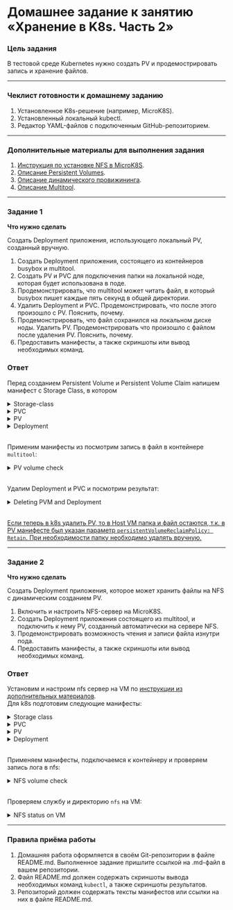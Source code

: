 # Домашнее задание к занятию «Хранение в K8s. Часть 2»

### Цель задания

В тестовой среде Kubernetes нужно создать PV и продемострировать запись и хранение файлов.

------

### Чеклист готовности к домашнему заданию

1. Установленное K8s-решение (например, MicroK8S).
2. Установленный локальный kubectl.
3. Редактор YAML-файлов с подключенным GitHub-репозиторием.

------

### Дополнительные материалы для выполнения задания

1. [Инструкция по установке NFS в MicroK8S](https://microk8s.io/docs/nfs). 
2. [Описание Persistent Volumes](https://kubernetes.io/docs/concepts/storage/persistent-volumes/). 
3. [Описание динамического провижининга](https://kubernetes.io/docs/concepts/storage/dynamic-provisioning/). 
4. [Описание Multitool](https://github.com/wbitt/Network-MultiTool).

------

### Задание 1

**Что нужно сделать**

Создать Deployment приложения, использующего локальный PV, созданный вручную.

1. Создать Deployment приложения, состоящего из контейнеров busybox и multitool.
2. Создать PV и PVC для подключения папки на локальной ноде, которая будет использована в поде.
3. Продемонстрировать, что multitool может читать файл, в который busybox пишет каждые пять секунд в общей директории. 
4. Удалить Deployment и PVC. Продемонстрировать, что после этого произошло с PV. Пояснить, почему.
5. Продемонстрировать, что файл сохранился на локальном диске ноды. Удалить PV.  Продемонстрировать что произошло с файлом после удаления PV. Пояснить, почему.
5. Предоставить манифесты, а также скриншоты или вывод необходимых команд.

### Ответ

Перед созданием Persistent Volume и Persistent Volume Claim напишем манифест с Storage Class, в котором

<details>
<summary>Storage-class</summary>

```yaml
apiVersion: storage.k8s.io/v1
kind: StorageClass
metadata:
  name: local
  namespace: ns-homework
# Using no-provisioner since we will use local storage
provisioner: kubernetes.io/no-provisioner
# Delay the binding and provisioning of a PersistentVolume until a Pod using the PersistentVolumeClaim is created
volumeBindingMode: WaitForFirstConsumer
```

</details>
<details>
<summary>PVC</summary>

```yaml
apiVersion: v1
kind: PersistentVolumeClaim
metadata:
  name: app-pvc
  namespace: ns-homework
spec:
  storageClassName: local
  # A default parameter of volumeMode - volume will be mounted with pre-installed filesystem 
  volumeMode: Filesystem
  # The volume can be mounted as read-write by many nodes
  accessModes:
    - ReadWriteMany
  resources:
    # 1Gb should be enough for test
    requests:
      storage: 1Gi
  volumeName: app-pv
```

</details>
<details>
<summary>PV</summary>

```yaml
apiVersion: v1
kind: PersistentVolume
metadata:
  name: app-pv
  namespace: ns-homework
spec:
  # Settings the same as in PVC.yaml
  storageClassName: local
  capacity:
    storage: 1Gi
  accessModes:
    - ReadWriteMany
  # Where PV will be mounted on the host machine
  hostPath:
    path: /pv_volume
  # Keep resources after deleting this PV
  persistentVolumeReclaimPolicy: Retain
```

</details>
<details>
<summary>Deployment</summary>

```yaml
apiVersion: apps/v1
kind: Deployment
metadata:
  name: myapp-deployment
  namespace: ns-homework
  labels:
    app: myapp-pvtest
spec:
  replicas: 1
  selector:
    matchLabels:
      app: myapp-pvtest
  template:
    metadata:
      labels:
        app: myapp-pvtest
    spec:
      volumes:
      - name: app-pv-volume
        # Taking PVC name from PVC.yaml
        persistentVolumeClaim:
          claimName: app-pvc
      containers:
      - name: busybox
        image: busybox:stable
        resources:
          requests:
            memory: "64Mi"
            cpu: "125m"
          limits:
            memory: "128Mi"
            cpu: "250m"
        # Write something into file every 5 seconds
        command: ['sh', '-c', "sleep 10; while true; do (echo '====================================='; date; echo 'Testing writing into file') >> /pv_volume/messages; sleep 5; done"]
        volumeMounts:
          - name: app-pv-volume
            # Mount PV in /pv_volume for writing messages
            mountPath: /pv_volume
      - name: multitool
        image: wbitt/network-multitool:latest
        resources:
          requests:
            memory: "64Mi"
            cpu: "125m"
          limits:
            memory: "128Mi"
            cpu: "250m"
        env:
          - name: HTTP_PORT
            value: "80"
          - name: HTTPS_PORT
            value: "443"
        ports:
        - containerPort: 80
        - containerPort: 443
        volumeMounts:
          - name: app-pv-volume
            mountPath: /pv_volume
```

</details>

\
Применим манифесты из посмотрим запись в файл в контейнере `multitool`:

<details>
<summary> PV volume check</summary>

\
<u>Сначала проверяем доступ к PV из контейнеров:</u>

```shell
vainoord@vnrd-mypc infrastructure $ kubectl get pods
NAME                                READY   STATUS    RESTARTS   AGE
myapp-deployment-5d895997d8-wmg2h   2/2     Running   0          5m22s

vainoord@vnrd-mypc infrastructure $ kubectl exec -it myapp-deployment-5d895997d8-wmg2h -c multitool -- /bin/bash 

bash-5.1# tail -20 /pv_volume/messages 
Thu Jun 22 17:05:51 UTC 2023
Testing writing into file
=====================================
Thu Jun 22 17:05:56 UTC 2023
Testing writing into file
=====================================
Thu Jun 22 17:06:01 UTC 2023
Testing writing into file
=====================================
Thu Jun 22 17:06:06 UTC 2023
Testing writing into file
=====================================
Thu Jun 22 17:06:11 UTC 2023
Testing writing into file
=====================================
Thu Jun 22 17:06:16 UTC 2023
Testing writing into file
=====================================
Thu Jun 22 17:06:21 UTC 2023
Testing writing into file
```

\
<u>Из VM так же видно, что PV подключен и запись в файл видна:</u>

```shell
ubuntu@ubuntu-mk8s:/$ tail -20 /pv_volume/messages 
Thu Jun 22 17:07:06 UTC 2023
Testing writing into file
=====================================
Thu Jun 22 17:07:11 UTC 2023
Testing writing into file
=====================================
Thu Jun 22 17:07:16 UTC 2023
Testing writing into file
=====================================
Thu Jun 22 17:07:21 UTC 2023
Testing writing into file
=====================================
Thu Jun 22 17:07:26 UTC 2023
Testing writing into file
=====================================
Thu Jun 22 17:07:31 UTC 2023
Testing writing into file
=====================================
Thu Jun 22 17:07:36 UTC 2023
Testing writing into file
```

</details>

\
Удалим Deployment и PVC и посмотрим результат:

<details>
<summary>Deleting PVM and Deployment</summary>

```shell
vainoord@vnrd-mypc infrastructure $ kubectl delete deployments myapp-deployment   
deployment.apps "myapp-deployment" deleted

vainoord@vnrd-mypc infrastructure $ kubectl delete pvc app-pvc                 
persistentvolumeclaim "app-pvc" deleted
```

\
<u>Доступ к PV и файлам в ней из host VM остается:</u>

```shell
ubuntu@ubuntu-mk8s:/$ tail -20 /pv_volume/messages 
Thu Jun 22 17:10:26 UTC 2023
Testing writing into file
=====================================
Thu Jun 22 17:10:31 UTC 2023
Testing writing into file
=====================================
Thu Jun 22 17:10:36 UTC 2023
Testing writing into file
=====================================
Thu Jun 22 17:10:41 UTC 2023
Testing writing into file
=====================================
Thu Jun 22 17:10:46 UTC 2023
Testing writing into file
=====================================
Thu Jun 22 17:10:51 UTC 2023
Testing writing into file
=====================================
Thu Jun 22 17:10:56 UTC 2023
Testing writing into file
```

</details>

\
<u>Если теперь в k8s удалить PV, то в Host VM папка и файл остаются, т.к. в PV манифесте был указан параметр `persistentVolumeReclaimPolicy: Retain`.
При необходимости папку необходимо удалять вручную.</u>

------

### Задание 2

**Что нужно сделать**

Создать Deployment приложения, которое может хранить файлы на NFS с динамическим созданием PV.

1. Включить и настроить NFS-сервер на MicroK8S.
2. Создать Deployment приложения состоящего из multitool, и подключить к нему PV, созданный автоматически на сервере NFS.
3. Продемонстрировать возможность чтения и записи файла изнутри пода. 
4. Предоставить манифесты, а также скриншоты или вывод необходимых команд.

### Ответ

Установим и настроим nfs сервер на VM по [инструкции из дополнительных материалов](https://microk8s.io/docs/nfs).\
Для k8s подготовим следующие манифесты: 

<details>
<summary>Storage class</summary>

```yaml
---
apiVersion: storage.k8s.io/v1
kind: StorageClass
metadata:
  name: nfs-csi
  namespace: ns-homework
provisioner: nfs.csi.k8s.io
parameters:
  server: 192.168.150.4
  share: /srv/nfs
reclaimPolicy: Delete
volumeBindingMode: Immediate
mountOptions:
  - hard
  - nfsvers=4.1
```

</details>
<details>
<summary>PVC</summary>

```yaml
---
apiVersion: v1
kind: PersistentVolumeClaim
metadata:
  name: my-pvc-nfs
spec:
  storageClassName: nfs-csi
  accessModes: [ReadWriteMany]
  resources:
    requests:
      storage: 2Gi
```

</details>
<details>
<summary>PV</summary>

```yaml
---
apiVersion: v1
kind: PersistentVolume
metadata:
  name: my-pv-nfs
spec:
  storageClassName: nfs-csi
  capacity:
    storage: 2Gi
    volumeMode: Filesystem
  accessModes: [ReadWriteMany]
  persistentVolumeReclaimPolicy: Retain
  nfs:
    path: /srv/nfs
    server: 192.168.150.4
```

</details>
<details>
<summary>Deployment</summary>

```yaml
---
apiVersion: apps/v1
kind: Deployment
metadata:
  name: myapp-deployment
  namespace: ns-homework
  labels:
    app: myapp-pvtest-nfs
spec:
  replicas: 1
  selector:
    matchLabels:
      app: myapp-pvtest-nfs
  template:
    metadata:
      labels:
        app: myapp-pvtest-nfs
    spec:
      volumes:
      - name: app-pv-volume
        # Taking PVC name from PVC.yaml
        persistentVolumeClaim:
          claimName: my-pvc-nfs
      containers:
      - name: busybox
        image: busybox:stable
        resources:
          requests:
            memory: "64Mi"
            cpu: "125m"
          limits:
            memory: "128Mi"
            cpu: "250m"
        # Write something into file every 5 seconds
        command: ['sh', '-c', "sleep 10; while true; do (echo '====================================='; date; echo 'Testing writing into file ') >> /nfs/messages; sleep 5; done"]
        volumeMounts:
          - name: app-pv-volume
            # Mount PV in /nfs for writing messages
            mountPath: /nfs
      - name: multitool
        image: wbitt/network-multitool:latest
        resources:
          requests:
            memory: "64Mi"
            cpu: "125m"
          limits:
            memory: "128Mi"
            cpu: "250m"
        env:
          - name: HTTP_PORT
            value: "80"
          - name: HTTPS_PORT
            value: "443"
        ports:
        - containerPort: 80
        - containerPort: 443
        volumeMounts:
          - name: app-pv-volume
            mountPath: /nfs
```

</details>

\
Применяем манифесты, подключаемся к контейнеру и проверяем запись лога в nfs:

<details>
<summary>NFS volume check</summary>

```shell
vainoord@vnrd-mypc infrastructure $ kubectl get pv  
NAME        CAPACITY   ACCESS MODES   RECLAIM POLICY   STATUS   CLAIM                    STORAGECLASS   REASON   AGE
my-pv-nfs   2Gi        RWX            Retain           Bound    ns-homework/my-pvc-nfs   nfs-csi                 50m
vainoord@vnrd-mypc infrastructure $ kubectl get pvc
NAME         STATUS   VOLUME      CAPACITY   ACCESS MODES   STORAGECLASS   AGE
my-pvc-nfs   Bound    my-pv-nfs   2Gi        RWX            nfs-csi        50m
```

```shell
vainoord@vnrd-mypc infrastructure $ kubectl get pods                  
NAME                                READY   STATUS    RESTARTS   AGE
myapp-deployment-86cb7855ff-r2xqr   2/2     Running   0          87s


vainoord@vnrd-mypc infrastructure $ kubectl exec -it myapp-deployment-86cb7855ff-r2xqr -c multitool -- /bin/bash


bash-5.1# tail -20 /nfs/messages 
Fri Jun 23 12:24:47 UTC 2023
Testing writing into file 
=====================================
Fri Jun 23 12:24:52 UTC 2023
Testing writing into file 
=====================================
Fri Jun 23 12:24:57 UTC 2023
Testing writing into file 
=====================================
Fri Jun 23 12:25:02 UTC 2023
Testing writing into file 
=====================================
Fri Jun 23 12:25:07 UTC 2023
Testing writing into file 
=====================================
Fri Jun 23 12:25:12 UTC 2023
Testing writing into file 
=====================================
Fri Jun 23 12:25:17 UTC 2023
Testing writing into file 
```

</details>

\
Проверяем службу и директорию `nfs` на VM:

<details>
<summary>NFS status on VM</summary>

```shell
ubuntu@ubuntu-mk8s:~$ sudo systemctl status nfs-kernel-server
● nfs-server.service - NFS server and services
     Loaded: loaded (/lib/systemd/system/nfs-server.service; enabled; vendor preset: enabled)
    Drop-In: /run/systemd/generator/nfs-server.service.d
             └─order-with-mounts.conf
     Active: active (exited) since Fri 2023-06-23 12:13:59 UTC; 9s ago
    Process: 125817 ExecStartPre=/usr/sbin/exportfs -r (code=exited, status=0/SUCCESS)
    Process: 125818 ExecStart=/usr/sbin/rpc.nfsd (code=exited, status=0/SUCCESS)
   Main PID: 125818 (code=exited, status=0/SUCCESS)
        CPU: 8ms

Jun 23 12:13:59 ubuntu-mk8s systemd[1]: Starting NFS server and services...
Jun 23 12:13:59 ubuntu-mk8s systemd[1]: Finished NFS server and services.


ubuntu@ubuntu-mk8s:~$ mount | grep nfs
nfsd on /proc/fs/nfsd type nfsd (rw,relatime)
192.168.150.4:/srv/nfs on /var/snap/microk8s/common/var/lib/kubelet/pods/84f27815-cebb-4519-9f07-54969d21c77f/volumes/kubernetes.io~nfs/my-pv-nfs type nfs4 (rw,relatime,vers=4.2,rsize=524288,wsize=524288,namlen=255,hard,proto=tcp,timeo=600,retrans=2,sec=sys,clientaddr=192.168.150.4,local_lock=none,addr=192.168.150.4)


ubuntu@ubuntu-mk8s:~$ netstat | grep :nfs
tcp        0      0 192-168-150-4.kuber:892 192-168-150-4.kuber:nfs ESTABLISHED
tcp        0      0 192-168-150-4.kuber:nfs 192-168-150-4.kuber:892 ESTABLISHED


ubuntu@ubuntu-mk8s:~$ tail -20 /srv/nfs/messages 
Fri Jun 23 12:25:57 UTC 2023
Testing writing into file 
=====================================
Fri Jun 23 12:26:02 UTC 2023
Testing writing into file 
=====================================
Fri Jun 23 12:26:07 UTC 2023
Testing writing into file 
=====================================
Fri Jun 23 12:26:13 UTC 2023
Testing writing into file 
=====================================
Fri Jun 23 12:26:18 UTC 2023
Testing writing into file 
=====================================
Fri Jun 23 12:26:23 UTC 2023
Testing writing into file 
=====================================
Fri Jun 23 12:26:28 UTC 2023
Testing writing into file 
```

</details>

------

### Правила приёма работы

1. Домашняя работа оформляется в своём Git-репозитории в файле README.md. Выполненное задание пришлите ссылкой на .md-файл в вашем репозитории.
2. Файл README.md должен содержать скриншоты вывода необходимых команд `kubectl`, а также скриншоты результатов.
3. Репозиторий должен содержать тексты манифестов или ссылки на них в файле README.md.